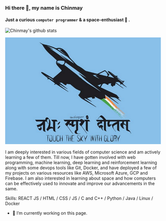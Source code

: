 ### Hi there 👋, my name is Chinmay
#### Just a curious `computer programmer` &amp; a space-enthusiast :rocket: .

![Chinmay's github stats](https://github-readme-stats.vercel.app/api?username=the-redlord&show_icons=true&theme=tokyonight)

![Just a curious space-enthusiast.](touch.png)

I am deeply interested in various fields of computer science and am actively learning a few of them. Till now, I have gotten involved with web programming, machine learning, deep learning and reinforcement learning along with some devops tools like Git, Docker, and have deployed a few of my projects on various resources like AWS, Microsoft Azure, GCP and Firebase. I am also interested in learning about space and how computers can be effectively used to innovate and improve our advancements in the same.

Skills: REACT JS / HTML / CSS / JS / C and C++ / Python / Java / Linux / Docker

- 🔭 I’m currently working on this page. 

<!--
**the-redlord/the-redlord** is a ✨ _special_ ✨ repository because its `README.md` (this file) appears on your GitHub profile.

Here are some ideas to get you started:

- 🔭 I’m currently working on ...
- 🌱 I’m currently learning ...
- 👯 I’m looking to collaborate on ...
- 🤔 I’m looking for help with ...
- 💬 Ask me about ...
- 📫 How to reach me: ...
- 😄 Pronouns: ...
- ⚡ Fun fact: ...
-->
